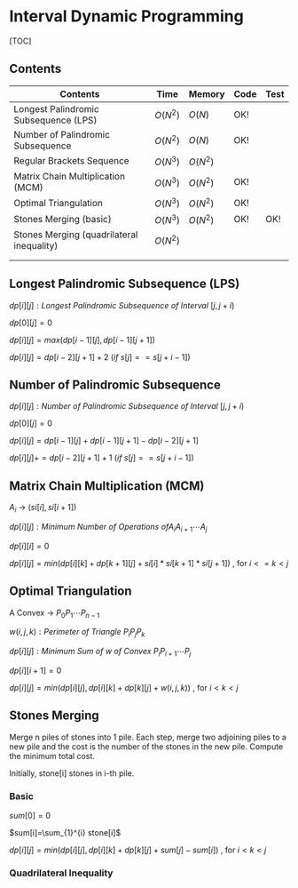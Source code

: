 # Interval Dynamic Programming



[TOC]



## Contents

| Contents                                  | Time     | Memory   | Code | Test |
| ----------------------------------------- | -------- | -------- | ---- | ---- |
| Longest Palindromic Subsequence (LPS)     | $O(N^2)$ | $O(N)$   | OK!  |      |
| Number of Palindromic Subsequence         | $O(N^2)$ | $O(N)$   | OK!  |      |
| Regular Brackets Sequence                 | $O(N^3)$ | $O(N^2)$ |      |      |
| Matrix Chain Multiplication (MCM)         | $O(N^3)$ | $O(N^2)$ | OK!  |      |
| Optimal Triangulation                     | $O(N^3)$ | $O(N^2)$ | OK!  |      |
| Stones Merging (basic)                    | $O(N^3)$ | $O(N^2)$ | OK!  | OK!  |
| Stones Merging (quadrilateral inequality) | $O(N^2)$ |          |      |      |
|                                           |          |          |      |      |
|                                           |          |          |      |      |



## Longest Palindromic Subsequence (LPS)

$dp[i][j]: Longest\ Palindromic\ Subsequence\ of\ Interval\ [j,j+i)$

$dp[0][j]=0$

$dp[i][j]=max(dp[i-1][j],dp[i-1][j+1])$

$dp[i][j]=dp[i-2][j+1]+2\ (if\ s[j]==s[j+i-1])$



## Number of Palindromic Subsequence

$dp[i][j]: Number\ of\ Palindromic\ Subsequence\ of\ Interval\ [j,j+i)$

$dp[0][j]=0$

$dp[i][j]=dp[i-1][j]+dp[i-1][j+1]-dp[i-2][j+1]$

$dp[i][j]+=dp[i-2][j+1]+1\ (if\ s[j]==s[j+i-1])$



## Matrix Chain Multiplication (MCM)

$A_i$ -> $(si[i],si[i+1])$

$dp[i][j] : Minimum \ Number \ of \ Operations \  of A_i A_{i+1} \cdots A_{j}$

$dp[i][i]=0$

$dp[i][j]=min(dp[i][k]+dp[k+1][j]+si[i]*si[k+1]*si[j+1])$ , for $i<=k<j$



## Optimal Triangulation

A Convex -> $P_0 P_{1} \cdots P_{n-1}$

$w(i,j,k) : Perimeter \ of \ Triangle \ P_{i} P_{j} P_{k}$

$dp[i][j] : Minimum \ Sum \ of \ w \ of \ Convex \ P_i P_{i+1} \cdots P_{j}$

$dp[i][i+1]=0$

$dp[i][j]=min(dp[i][j],dp[i][k]+dp[k][j]+w(i,j,k))$ , for $i<k<j$



## Stones Merging 

Merge n piles of stones into 1 pile. Each step, merge two adjoining piles to a new pile and the cost is the number of the stones in the new pile. Compute the minimum total cost.

Initially, stone[i] stones in i-th pile.

### Basic

$sum[0]=0$

$sum[i]=\sum_{1}^{i} stone[i]$

$dp[i][j]=min(dp[i][j],dp[i][k]+dp[k][j]+sum[j]-sum[i])$ , for $i<k<j$



### Quadrilateral Inequality
